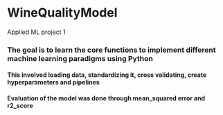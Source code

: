 # WineQualityModel
Applied ML project 1
### The goal is to learn the core functions to implement different machine learning paradigms using Python 
#### This involved loading data, standardizing it, cross validating, create hyperparameters and pipelines
#### Evaluation of the model was done through mean_squared error and r2_score
